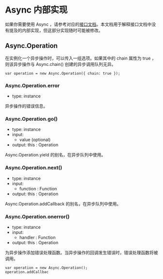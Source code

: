 # Async 内部实现

如果你需要使用 Async ，请参考对应的<a href="Async_Features.text">接口文档</a>。本文档用于解释接口文档中没有提及的内部实现，但这部分实现随时可能被修改。

## Async.Operation

在实例化一个异步操作时，可以传入一组选项。如果其中的 chain 属性为 true ，则该异步操作与 Async.chain() 创建的异步调用队列无异。

	var operation = new Async.Operation({ chain: true });

### Async.Operation.error

* type: instance

异步操作的错误信息。

### Async.Operation.go()

* type: instance
* input:
	* value (optional)
* output: this : Operation

Async.Operation.yield 的别名，在异步队列中使用。

### Async.Operation.next()

* type: instance
* input:
	* function : Function
* output: this : Operation

Async.Operation.addCallback 的别名，在异步队列中使用。

### Async.Operation.onerror()

* type: instance
* input:
	* handler : Function
* output: this : Operation

为异步操作添加错误处理函数。当异步操作的回调发生错误时，错误处理函数将被调用。

	var operation = new Async.Operation();
	operation.addCallbac